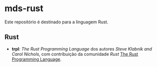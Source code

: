 # mds-rust

Este repositório é destinado para a linguagem Rust.

## Rust

* **trpl**: _The Rust Programming Language_ dos autores _Steve Klabnik and Carol Nichols_, com contribuição da comunidade _Rust_ [The Rust Programming Language](https://doc.rust-lang.org/stable/book/ "The Rust Programming Language").
